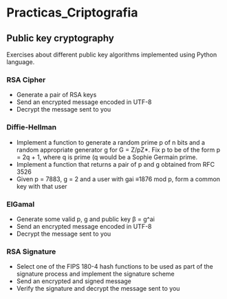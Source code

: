 # Practicas_Criptografia

## Public key cryptography
Exercises about different public key algorithms implemented using Python language.

### RSA Cipher
- Generate a pair of RSA keys
- Send an encrypted message encoded in UTF-8
- Decrypt the message sent to you

### Diffie-Hellman
- Implement a function to generate a random prime p of n bits and a random appropriate generator g for G = Z/pZ*. Fix p to be of the form p = 2q + 1, where q is prime (q
would be a Sophie Germain prime.
- Implement a function that returns a pair of p and g obtained from RFC 3526
- Given p = 7883, g = 2 and a user with gai ≡1876 mod p, form a common key with that user

### ElGamal
- Generate some valid p, g and public key β = g^ai
- Send an encrypted message encoded in UTF-8
- Decrypt the message sent to you

### RSA Signature
- Select one of the FIPS 180-4 hash functions to be used as part of the signature process and implement the signature scheme
- Send an encrypted and signed message
- Verify the signature and decrypt the message sent to you
